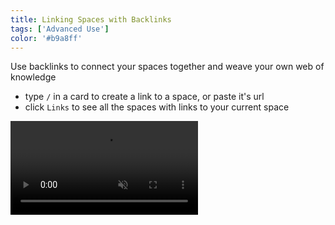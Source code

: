 ```yaml
---
title: Linking Spaces with Backlinks
tags: ['Advanced Use']
color: '#b9a8ff'
---
```


Use backlinks to connect your spaces together and weave your own web of knowledge

- type `/` in a card to create a link to a space, or paste it's url
- click `Links` to see all the spaces with links to your current space

<video class="wide" autoplay loop muted playsinline>
  <source src="https://updates.kinopio.club/backlinks.mp4">
</video>
